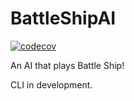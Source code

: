 # BattleShipAI

[![codecov](https://codecov.io/gh/franciscoturdera00/BattleShipAI/branch/main/graph/badge.svg?token=rNdAY5oPl7)](https://codecov.io/gh/franciscoturdera00/BattleShipAI)

An AI that plays Battle Ship!

CLI in development.